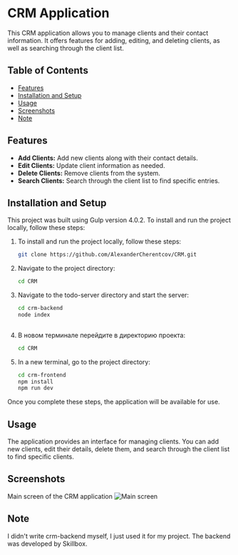 # CRM Application

This CRM application allows you to manage clients and their contact information. It offers features for adding, editing, and deleting clients, as well as searching through the client list.

## Table of Contents
- [Features](#features)
- [Installation and Setup](#installation-and-setup)
- [Usage](#usage)
- [Screenshots](#screenshots)
- [Note](#Note)

## Features

- **Add Clients:** Add new clients along with their contact details.
- **Edit Clients:** Update client information as needed.
- **Delete Clients:** Remove clients from the system.
- **Search Clients:** Search through the client list to find specific entries.

## Installation and Setup

This project was built using Gulp version 4.0.2. To install and run the project locally, follow these steps:

1. To install and run the project locally, follow these steps:
   ```bash
   git clone https://github.com/AlexanderCherentcov/CRM.git

2. Navigate to the project directory:
   ```bash
   cd CRM

3. Navigate to the todo-server directory and start the server:
   ```bash
   cd crm-backend
   node index
 
4. В новом терминале перейдите в директорию проекта:
   ```bash
   cd CRM

5. In a new terminal, go to the project directory:
   ```bash
   cd crm-frontend
   npm install
   npm run dev

Once you complete these steps, the application will be available for use.

## Usage

The application provides an interface for managing clients. You can add new clients, edit their details, delete them, and search through the client list to find specific clients.

## Screenshots

Main screen of the CRM application
![Main screen](./screenshots/CRM.jpg)

## Note

I didn't write crm-backend myself, I just used it for my project. The backend was developed by Skillbox.
